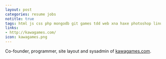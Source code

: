 ```yaml
---
layout: post
categories: resume jobs
notitle: true
tags: html js css php mongodb git games tdd web xna haxe photoshop linux glsl
links:
- http://kawagames.com/
icon: kawagames.png
---
```


Co-founder, programmer, site layout and sysadmin of [kawagames.com](http://kawagames.com).
